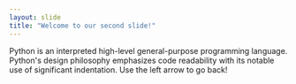 ```yaml
---
layout: slide
title: "Welcome to our second slide!"
---
```

Python is an interpreted high-level general-purpose programming language. Python's design philosophy emphasizes code readability with its notable use of significant indentation.
Use the left arrow to go back!
